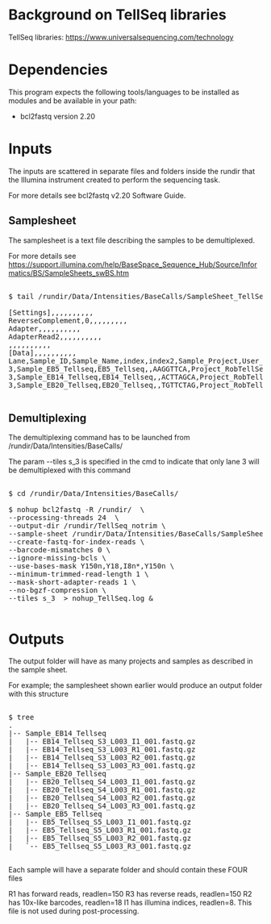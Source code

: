 # Background on TellSeq libraries 

TellSeq libraries: https://www.universalsequencing.com/technology

# Dependencies

This program expects the following tools/languages to be installed as modules and be available in your path:

- bcl2fastq  version 2.20

# Inputs

The inputs are scattered in separate files and folders inside the rundir that the Illumina instrument created to perform the sequencing task.

For more details see bcl2fastq v2.20 Software Guide.



## Samplesheet

The samplesheet is a text file describing the samples to be demultiplexed.

For more details see  https://support.illumina.com/help/BaseSpace_Sequence_Hub/Source/Informatics/BS/SampleSheets_swBS.htm

<pre>

$ tail /rundir/Data/Intensities/BaseCalls/SampleSheet_TellSeq.csv

[Settings],,,,,,,,,,
ReverseComplement,0,,,,,,,,,
Adapter,,,,,,,,,,
AdapterRead2,,,,,,,,,,
,,,,,,,,,,
[Data],,,,,,,,,,
Lane,Sample_ID,Sample_Name,index,index2,Sample_Project,User_Name,Report_No,Application,Primers,Primer_Mismatch
3,Sample_EB5_Tellseq,EB5_Tellseq,,AAGGTTCA,Project_RobTellSeq,robinson,1,,,
3,Sample_EB14_Tellseq,EB14_Tellseq,,ACTTAGCA,Project_RobTellSeq,,,,,
3,Sample_EB20_Tellseq,EB20_Tellseq,,TGTTCTAG,Project_RobTellSeq,,,,,

</pre>

## Demultiplexing

The demultiplexing command has to be launched from /rundir/Data/Intensities/BaseCalls/

The param --tiles s_3 is specified in the cmd to indicate that only lane 3 will be demultiplexed with this command

<pre>

$ cd /rundir/Data/Intensities/BaseCalls/

$ nohup bcl2fastq -R /rundir/  \
--processing-threads 24  \
--output-dir /rundir/TellSeq_notrim \
--sample-sheet /rundir/Data/Intensities/BaseCalls/SampleSheet_TellSeq.csv \
--create-fastq-for-index-reads \
--barcode-mismatches 0 \
--ignore-missing-bcls \
--use-bases-mask Y150n,Y18,I8n*,Y150n \
--minimum-trimmed-read-length 1 \
--mask-short-adapter-reads 1 \
--no-bgzf-compression \
--tiles s_3  > nohup_TellSeq.log &

</pre>

# Outputs

The output folder will have as many projects and samples as described in the sample sheet.

For example; the samplesheet shown earlier would produce an output folder with this structure

<pre>

$ tree
.
|-- Sample_EB14_Tellseq
|   |-- EB14_Tellseq_S3_L003_I1_001.fastq.gz
|   |-- EB14_Tellseq_S3_L003_R1_001.fastq.gz
|   |-- EB14_Tellseq_S3_L003_R2_001.fastq.gz
|   |-- EB14_Tellseq_S3_L003_R3_001.fastq.gz
|-- Sample_EB20_Tellseq
|   |-- EB20_Tellseq_S4_L003_I1_001.fastq.gz
|   |-- EB20_Tellseq_S4_L003_R1_001.fastq.gz
|   |-- EB20_Tellseq_S4_L003_R2_001.fastq.gz
|   |-- EB20_Tellseq_S4_L003_R3_001.fastq.gz
|-- Sample_EB5_Tellseq
|   |-- EB5_Tellseq_S5_L003_I1_001.fastq.gz
|   |-- EB5_Tellseq_S5_L003_R1_001.fastq.gz
|   |-- EB5_Tellseq_S5_L003_R2_001.fastq.gz
|   `-- EB5_Tellseq_S5_L003_R3_001.fastq.gz

</pre>

Each sample will have a separate folder and should contain these FOUR files

R1 has forward reads, readlen=150
R3 has reverse reads, readlen=150
R2 has 10x-like barcodes, readlen=18
I1 has illumina indices, readlen=8. This file is not used during post-processing.

